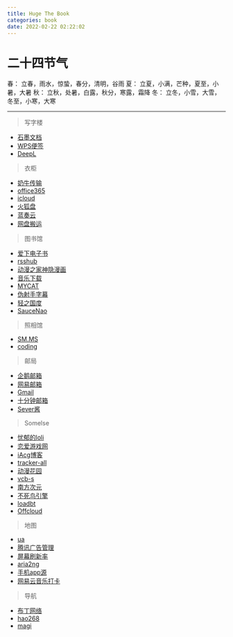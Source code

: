 ```yaml
---
title: Huge The Book
categories: book
date: 2022-02-22 02:22:02
---
```


# 二十四节气

春： 立春，雨水，惊蛰，春分，清明，谷雨
夏： 立夏，小满，芒种，夏至，小暑，大暑
秋： 立秋，处暑，白露，秋分，寒露，霜降
冬： 立冬，小雪，大雪，冬至，小寒，大寒

---

> 写字楼

- [石墨文档](https://shimo.im)
- [WPS便签](https://note.wps.cn)
- [DeepL](https://www.deepl.com/translator)

> 衣柜

- [奶牛传输](https://cowtransfer.com)
- [office365](https://www.office.com)
- [icloud](https://icloud.com)
- [火狐盘](https://send.firefox.com)
- [蓝奏云](https://www.lanzou.com)
- [网盘搬运](https://www.multcloud.com)

> 图书馆

- [爱下电子书](https://m.aixdzs.com)
- [rsshub](https://docs.rsshub.app)
- [动漫之家神隐漫画](https://dmzj.nsapps.cn)
- [音乐下载](https://tool.liumingye.cn/music)
- [MYCAT](https://www.mvcat.com)
- [伪射手字幕](https://assrt.net)
- [轻之国度](https://www.lightnovel.cn)
- [SauceNao](https://saucenao.com)

> 照相馆

- [SM.MS](https://sm.ms)
- [coding](https://nibazshab.coding.net)

> 邮局

- [企鹅邮箱](https://mail.qq.com)
- [网易邮箱](https://mail.yeah.net)
- [Gmail](https://mail.google.com)
- [十分钟邮箱](https://10minutemail.net)
- [Sever酱](http://sc.ftqq.com)

> Somelse

- [忧郁的loli](https://mmgal.com)
- [恋爱游戏网](https://www.lianaiyx.com)
- [iAcg博客](https://iacg.rip)
- [tracker-all](https://trackerslist.com/all.txt)
- [动漫花园](https://www.dongmanhuayuan.com)
- [vcb-s](https://vcb-s.com)
- [南方次元](https://nfcy.xyz)
- [不死鸟引擎](https://hao.su/909)
- [loadbt](https://www.loadbt.com/files)
- [Offcloud](https://www.offcloud.com)

> 地图

- [ua](http://service.spiritsoft.cn/ua.html)
- [腾讯广告管理](https://privacy.qq.com/yszc-m.htm)
- [屏幕刷新率](https://www.testufo.com)
- [aria2ng](http://aria2.net)
- [手机app源](http://ku.mumuceo.com)
- [网易云音乐打卡](https://netease.rushc.top)

> 导航

- [布丁网络](https://pud.kaolay.com)
- [hao268](https://hao268.com)
- [magi](https://magi.com)
